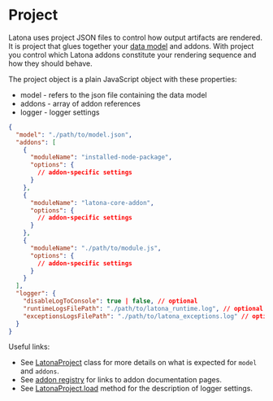 # Project

Latona uses project JSON files to control how output artifacts are rendered.
It is project that glues together your [data model](./Model.md) and addons. With
project you control which Latona addons constitute your rendering sequence and
how they should behave.

The project object is a plain JavaScript object with these properties:

- model - refers to the json file containing the data model
- addons - array of addon references
- logger - logger settings

```json
{
  "model": "./path/to/model.json",
  "addons": [
    {
      "moduleName": "installed-node-package",
      "options": {
        // addon-specific settings
      }
    },
    {
      "moduleName": "latona-core-addon",
      "options": {
        // addon-specific settings
      }
    },
    {
      "moduleName": "./path/to/module.js",
      "options": {
        // addon-specific settings
      }
    }
  ],
  "logger": {
    "disableLogToConsole": true | false, // optional
    "runtimeLogsFilePath": "./path/to/latona_runtime.log", // optional
    "exceptionsLogsFilePath": "./path/to/latona_exceptions.log" // optional
  }
}
```

Useful links:

- See [LatonaProject](./dev/API.md#latonaproject) class for more details on what
  is expected for `model` and `addons`.
- See [addon registry](./addons/addon-registry.md) for links to addon
  documentation pages.
- See [LatonaProject.load](./dev/API.md#latonaprojectloadproject-projectpath-latonaproject)
  method for the description of logger settings.
